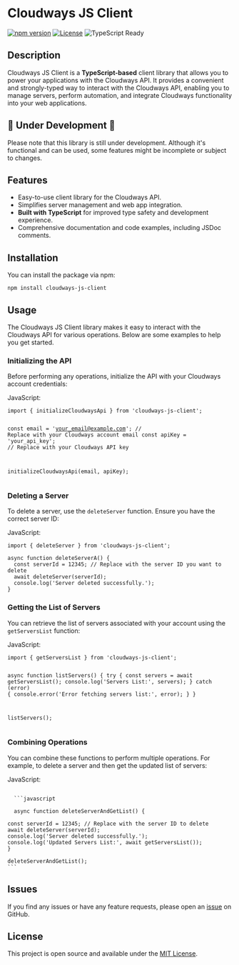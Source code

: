 <h1>Cloudways JS Client</h1>

<p>
  <a href="https://badge.fury.io/js/cloudways-js-client"><img src="https://badge.fury.io/js/cloudways-js-client.svg" alt="npm version"></a>
  <a href="https://opensource.org/licenses/MIT"><img src="https://img.shields.io/badge/license-MIT-blue.svg" alt="License"></a>
  <span><img src="https://img.shields.io/badge/TypeScript-Ready-blue" alt="TypeScript Ready"></span>
</p>

<h2>Description</h2>

<p>
  Cloudways JS Client is a <strong>TypeScript-based</strong> client library that allows you to power your applications with the Cloudways API.
  It provides a convenient and strongly-typed way to interact with the Cloudways API, enabling you to manage servers, perform automation,
  and integrate Cloudways functionality into your web applications.
</p>

<h2>🚧 Under Development 🚧</h2>

<p>
Please note that this library is still under development. Although it's functional and can be used, some features might be incomplete or subject to changes.
</p>

<h2>Features</h2>

<ul>
  <li>Easy-to-use client library for the Cloudways API.</li>
  <li>Simplifies server management and web app integration.</li>
  <li><strong>Built with TypeScript</strong> for improved type safety and development experience.</li>
  <li>Comprehensive documentation and code examples, including JSDoc comments.</li>
</ul>

<h2>Installation</h2>

<p>You can install the package via npm:</p>

<pre><code>npm install cloudways-js-client
</code></pre>

<h2>Usage</h2>

<p>The Cloudways JS Client library makes it easy to interact with the Cloudways API for various operations. Below are some examples to help you get started.</p>  <h3>Initializing the API</h3>
    <p>Before performing any operations, initialize the API with your Cloudways account credentials:</p>
    <div class="code-title">JavaScript:</div>
 <pre><code>import { initializeCloudwaysApi } from 'cloudways-js-client';

const email = 'your_email@example.com'; // Replace with your Cloudways account email
const apiKey = 'your_api_key'; // Replace with your Cloudways API key

initializeCloudwaysApi(email, apiKey);
</code></pre>

 <h3>Deleting a Server</h3>
 <p>To delete a server, use the <code>deleteServer</code> function. Ensure you have the correct server ID:</p>
    <div class="code-title">JavaScript:</div>

 <pre><code>import { deleteServer } from 'cloudways-js-client';

async function deleteServerA() {
  const serverId = 12345; // Replace with the server ID you want to delete
  await deleteServer(serverId);
  console.log('Server deleted successfully.');
}
</code></pre>

  <h3>Getting the List of Servers</h3>
   <p>You can retrieve the list of servers associated with your account using the <code>getServersList</code> function:</p>
    <div class="code-title">JavaScript:</div>
<pre><code>import { getServersList } from 'cloudways-js-client';

async function listServers() {
try {
const servers = await getServersList();
console.log('Servers List:', servers);
} catch (error) {
console.error('Error fetching servers list:', error);
}
}

listServers();
</code></pre>

  <h3>Combining Operations</h3>
    <p>You can combine these functions to perform multiple operations. For example, to delete a server and then get the updated list of servers:</p>
    <div class="code-title">JavaScript:</div>

  <pre><code>
  ```javascript

  async function deleteServerAndGetList() {

const serverId = 12345; // Replace with the server ID to delete
await deleteServer(serverId);
console.log('Server deleted successfully.');
console.log('Updated Servers List:', await getServersList());
}

deleteServerAndGetList();
```
</code></pre>

<h2>Issues</h2>

<p>If you find any issues or have any feature requests, please open an <a href="https://github.com/code-gio/cloudways-js-client/issues">issue</a> on GitHub.</p>

<h2>License</h2>

<p>This project is open source and available under the <a href="https://opensource.org/licenses/MIT">MIT License</a>.</p>
